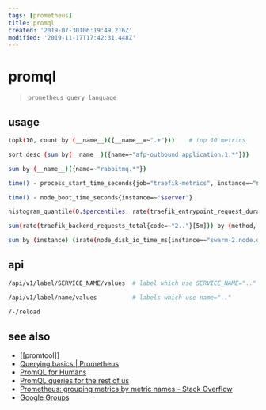 ```yaml
---
tags: [prometheus]
title: promql
created: '2019-07-30T06:19:49.216Z'
modified: '2019-11-17T17:42:31.448Z'
---
```


# promql
> `prometheus query language`

## usage
```sh
topk(10, count by (__name__)({__name__=~".+"}))    # top 10 metrics

sort_desc (sum by(__name__)({name=~"afp-outbound_application.1.*"}))

sum by (__name__)({name=~"rabbitmq.*"})

time() - process_start_time_seconds{job="traefik-metrics", instance=~"$server"}   # uptime

time() - node_boot_time_seconds{instance=~"$server"}

histogram_quantile(0.$percentiles, rate(traefik_entrypoint_request_duration_seconds_bucket{code="200",method="GET"}[5m]))

sum(rate(traefik_backend_requests_total{code=~"2.."}[5m])) by (method, code)

sum by (instance) (irate(node_disk_io_time_ms{instance=~"swarm-2.node.ddev.domain.net:9100"}[5m]))
```

## api
```sh
/api/v1/label/SERVICE_NAME/values  # label which use SERVICE_NAME=".."

/api/v1/label/name/values          # labels which use name=".."

/-/reload

```
## see also
- [[promtool]]
- [Querying basics | Prometheus](https://prometheus.io/docs/prometheus/latest/querying/basics/)
- [PromQL for Humans](https://timber.io/blog/promql-for-humans/)
- [PromQL queries for the rest of us](https://www.weave.works/blog/promql-queries-for-the-rest-of-us/)
- [Prometheus: grouping metrics by metric names - Stack Overflow](https://stackoverflow.com/a/49151596)
- [Google Groups](https://groups.google.com/d/msg/prometheus-developers/oK_bx8rHmZs/0AA3lWnwAQAJ)
